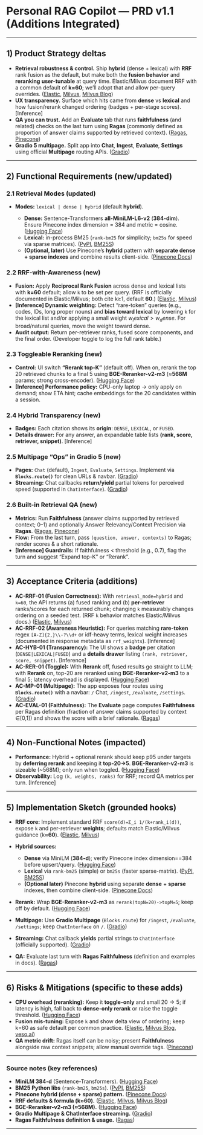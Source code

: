# Personal RAG Copilot — PRD v1.1 (Additions Integrated)

---

## 1) Product Strategy deltas

* **Retrieval robustness & control.** Ship **hybrid** (dense + lexical) with **RRF** rank fusion as the default, but make both the **fusion behavior** and **reranking** **user-tunable** at query time. Elastic/Milvus document RRF with a common default of **k=60**; we’ll adopt that and allow per-query overrides. ([Elastic][1], [Milvus][2], [Milvus Blog][3])
* **UX transparency.** Surface which hits came from **dense** vs **lexical** and how fusion/rerank changed ordering (badges + per-stage scores). \[Inference]
* **QA you can trust.** Add an **Evaluate** tab that runs **faithfulness** (and related) checks on the last turn using **Ragas** (commonly defined as proportion of answer claims supported by retrieved context). ([Ragas][4], [Pinecone][5])
* **Gradio 5 multipage.** Split app into **Chat**, **Ingest**, **Evaluate**, **Settings** using official **Multipage** routing APIs. ([Gradio][6])

---

## 2) Functional Requirements (new/updated)

### 2.1 Retrieval Modes (updated)

* **Modes:** `lexical | dense | hybrid` (default **hybrid**).

  * **Dense:** Sentence-Transformers **all-MiniLM-L6-v2** (**384-dim**). Ensure Pinecone index dimension = 384 and metric = cosine. ([Hugging Face][7])
  * **Lexical:** in-process BM25 (`rank-bm25` for simplicity; `bm25s` for speed via sparse matrices). ([PyPI][8], [BM25S][9])
  * **(Optional, later)** Use Pinecone’s **hybrid** pattern with **separate dense + sparse indexes** and combine results client-side. ([Pinecone Docs][10])

### 2.2 RRF-with-Awareness (new)

* **Fusion:** Apply **Reciprocal Rank Fusion** across dense and lexical lists with **k=60** default; allow `k` to be set per query. (RRF is officially documented in Elastic/Milvus; both cite k≥1, default **60**.) ([Elastic][1], [Milvus][2])
* **\[Inference] Dynamic weighting:** Detect “rare-token” queries (e.g., codes, IDs, long proper nouns) and **bias toward lexical** by lowering `k` for the lexical list and/or applying a small weight $`w_lexical > w_dense`$. For broad/natural queries, move the weight toward dense.
* **Audit output:** Return per-retriever ranks, fused score components, and the final order. (Developer toggle to log the full rank table.)

### 2.3 Toggleable Reranking (new)

* **Control:** UI switch **“Rerank top-K”** (default off). When on, rerank the top 20 retrieved chunks to a final 5 using **BGE-Reranker-v2-m3** (≈**568M** params; strong cross-encoder). ([Hugging Face][11])
* **\[Inference] Performance policy:** CPU-only laptop → only apply on demand; show ETA hint; cache embeddings for the 20 candidates within a session.

### 2.4 Hybrid Transparency (new)

* **Badges:** Each citation shows its **origin**: `DENSE`, `LEXICAL`, or `FUSED`.
* **Details drawer:** For any answer, an expandable table lists **(rank, score, retriever, snippet)**. \[Inference]

### 2.5 Multipage “Ops” in Gradio 5 (new)

* **Pages:** `Chat` (default), `Ingest`, `Evaluate`, `Settings`. Implement via **`Blocks.route()`** for clean URLs & navbar. ([Gradio][6])
* **Streaming:** Chat callbacks **return/yield** partial tokens for perceived speed (supported in `ChatInterface`). ([Gradio][12])

### 2.6 Built-in Retrieval QA (new)

* **Metrics:** Run **Faithfulness** (answer claims supported by retrieved context; 0–1) and optionally Answer Relevancy/Context Precision via **Ragas**. ([Ragas][4], [Pinecone][5])
* **Flow:** From the last turn, pass `(question, answer, contexts)` to Ragas; render scores & a short rationale.
* **\[Inference] Guardrails:** If faithfulness < threshold (e.g., 0.7), flag the turn and suggest “Expand top-K” or “Rerank”.

---

## 3) Acceptance Criteria (additions)

* **AC-RRF-01 (Fusion Correctness):** With `retrieval_mode=hybrid` and `k=60`, the API returns (a) fused ranking and (b) **per-retriever** ranks/scores for each returned chunk; changing `k` measurably changes ordering on a seeded test. (RRF `k` behavior matches Elastic/Milvus docs.) ([Elastic][1], [Milvus][2])
* **AC-RRF-02 (Awareness Heuristic):** For queries matching **rare-token** regex `[A-Z]{2,}\\-?\\d+` or idf-heavy terms, lexical weight increases (documented in response metadata as `rrf_weights`). \[Inference]
* **AC-HYB-01 (Transparency):** The UI shows a **badge** per citation (`DENSE|LEXICAL|FUSED`) and a **details drawer** listing `(rank, retriever, score, snippet)`. \[Inference]
* **AC-RER-01 (Toggle):** With **Rerank** off, fused results go straight to LLM; with **Rerank** on, top-20 are reranked using **BGE-Reranker-v2-m3** to a final 5; latency overhead is displayed. ([Hugging Face][11])
* **AC-MP-01 (Multipage):** The app exposes four routes using **`Blocks.route()`** with a navbar: `/` Chat, `/ingest`, `/evaluate`, `/settings`. ([Gradio][6])
* **AC-EVAL-01 (Faithfulness):** The **Evaluate** page computes **Faithfulness** per Ragas definition (fraction of answer claims supported by context ∈\[0,1]) and shows the score with a brief rationale. ([Ragas][4])

---

## 4) Non-Functional Notes (impacted)

* **Performance:** Hybrid + optional rerank should keep p95 under targets by **deferring rerank** and keeping it **top-20→5**. **BGE-Reranker-v2-m3** is sizeable (\~568M); only run when toggled. ([Hugging Face][11])
* **Observability:** Log `(k, weights, ranks)` for RRF; record QA metrics per turn. \[Inference]

---

## 5) Implementation Sketch (grounded hooks)

* **RRF core:** Implement standard RRF `score(d)=Σ_i 1/(k+rank_i(d))`, expose `k` and per-retriever **weights**; defaults match Elastic/Milvus guidance (k≈**60**). ([Elastic][1], [Milvus][2])
* **Hybrid sources:**

  * **Dense** via MiniLM (**384-d**); verify Pinecone index dimension==384 before upsert/query. ([Hugging Face][7])
  * **Lexical** via `rank-bm25` (simple) or `bm25s` (faster sparse-matrix). ([PyPI][8], [BM25S][9])
  * **(Optional later)** Pinecone **hybrid** using separate **dense** + **sparse** indexes, then combine client-side. ([Pinecone Docs][10])
* **Rerank:** Wrap **BGE-Reranker-v2-m3** as `rerank(topN=20)->topM=5`; keep off by default. ([Hugging Face][11])
* **Multipage:** Use **Gradio Multipage** (`Blocks.route`) for `/ingest`, `/evaluate`, `/settings`; keep `ChatInterface` on `/`. ([Gradio][6])
* **Streaming:** Chat callback **yields** partial strings to `ChatInterface` (officially supported). ([Gradio][12])
* **QA:** Evaluate last turn with **Ragas** **Faithfulness** (definition and examples in docs). ([Ragas][4])

---

## 6) Risks & Mitigations (specific to these adds)

* **CPU overhead (reranking):** Keep it **toggle-only** and small $20→5$; if latency is high, fall back to **dense-only rerank** or raise the toggle threshold. ([Hugging Face][11])
* **Fusion mis-tuning:** Expose `k` and show delta view of ordering; keep k=60 as safe default per common practice. ([Elastic][1], [Milvus Blog][3], [veso.ai][13])
* **QA metric drift:** Ragas itself can be noisy; present **Faithfulness** alongside raw context snippets; allow manual override tags. ([Pinecone][5])

---

### Source notes (key references)

* **MiniLM 384-d** (Sentence-Transformers). ([Hugging Face][7])
* **BM25 Python libs** (`rank-bm25`, `bm25s`). ([PyPI][8], [BM25S][9])
* **Pinecone hybrid (dense + sparse) pattern.** ([Pinecone Docs][10])
* **RRF defaults & formula (k≈60).** ([Elastic][1], [Milvus][2], [Milvus Blog][3])
* **BGE-Reranker-v2-m3 (≈568M).** ([Hugging Face][11])
* **Gradio Multipage & ChatInterface streaming.** ([Gradio][6])
* **Ragas Faithfulness definition & usage.** ([Ragas][4])

---

[1]: https://elastic.aiops.work/guide/en/elasticsearch/reference/current/rrf.html?utm_source=chatgpt.com "Reciprocal rank fusion | Elastic Documentation"
[2]: https://milvus.io/docs/rrf-ranker.md?utm_source=chatgpt.com "RRF Ranker | Milvus Documentation"
[3]: https://blog.milvus.io/docs/rrf-ranker.md?utm_source=chatgpt.com "RRF Ranker | Milvus Documentation"
[4]: https://docs.ragas.io/en/stable/concepts/metrics/available_metrics/faithfulness/?utm_source=chatgpt.com "Faithfulness - Ragas"
[5]: https://www.pinecone.io/learn/series/rag/ragas/?utm_source=chatgpt.com "Metrics-Driven Agent Development | Pinecone"
[6]: https://www.gradio.app/main/guides/multipage-apps?utm_source=chatgpt.com "Multipage Apps"
[7]: https://huggingface.co/sentence-transformers/all-MiniLM-L6-v2?utm_source=chatgpt.com "sentence-transformers/all-MiniLM-L6-v2 · Hugging Face"
[8]: https://pypi.org/project/rank-bm25/?utm_source=chatgpt.com "rank-bm25 · PyPI"
[9]: https://bm25s.github.io/?utm_source=chatgpt.com "BM25S⚡"
[10]: https://docs.pinecone.io/guides/indexes/pods/encode-sparse-vectors?utm_source=chatgpt.com "Hybrid search - Pinecone Docs"
[11]: https://huggingface.co/BAAI/bge-reranker-v2-m3?utm_source=chatgpt.com "BAAI/bge-reranker-v2-m3 · Hugging Face"
[12]: https://www.gradio.app/docs/gradio/chatinterface?utm_source=chatgpt.com "Gradio Docs"
[13]: https://veso.ai/blog/reciprical-rank-fusion/?utm_source=chatgpt.com "Reciprocal Rank Fusion (RRF) Explained | Veso AI Blog"
